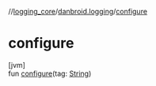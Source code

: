 //[logging_core](../../index.md)/[danbroid.logging](index.md)/[configure](configure.md)

# configure

[jvm]\
fun [configure](configure.md)(tag: [String](https://kotlinlang.org/api/latest/jvm/stdlib/kotlin/-string/index.html))

